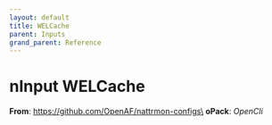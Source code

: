 ```yaml
---
layout: default
title: WELCache
parent: Inputs
grand_parent: Reference
---
```

# nInput WELCache

**From**: https://github.com/OpenAF/nattrmon-configs\
**oPack**: _OpenCli_

